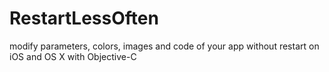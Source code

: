 RestartLessOften
================

modify parameters, colors, images and code of your app without restart on iOS and OS X with Objective-C
